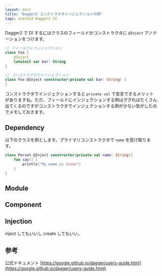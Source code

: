 ```yaml
---
layout: post
title: "Dagger2 コンストラクタインジェクションの例"
tags: android Dagger2 DI
---
```


Dagger2 で DI するにはクラスのフィールドかコンストラクタに `@Inject` アノテーションをつけます。

```kotlin
// フィールドにインジェクション
class Foo {
    @Inject
    lateinit var bar: String
}

// コンストラクタでインジェクション
class Foo @Inject constructor(private val bar: String) {
}
```

コンストラクタでインジェクションすると `private val` で宣言できるメリットがありますね。ただ、フィールドにインジェクションする例はググればたくさん出てくるのですがコンストラクタでインジェクションする例が少ない気がしたのでメモしておきます。

## Dependency

以下のクラスを例とします。プライマリコンストラクタで `name` を受け取ります。

```kotlin
class Person @Inject constructor(private val name: String){
    fun say() {
        println("My name is $name")
    }
}
```

## Module

## Component

## Injection

inject してもいいし create してもいい。

## 参考

公式ドキュメント [https://google.github.io/dagger/users-guide.html](https://google.github.io/dagger/users-guide.html)

